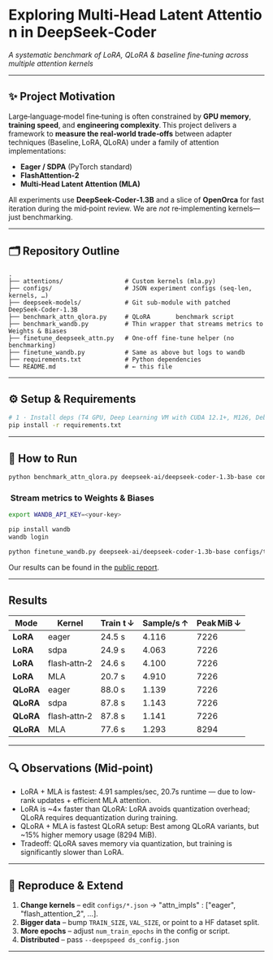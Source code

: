# Exploring Multi‑Head Latent Attention in DeepSeek‑Coder
*A systematic benchmark of LoRA, QLoRA & baseline fine‑tuning across multiple attention kernels*

---

## ✨ Project Motivation
Large‑language‑model fine‑tuning is often constrained by **GPU memory**, **training speed**, and **engineering complexity**. This project delivers a framework to **measure the real‑world trade‑offs** between adapter techniques (Baseline, LoRA, QLoRA) under a family of attention implementations:

* **Eager / SDPA** (PyTorch standard)
* **FlashAttention‑2**
* **Multi‑Head Latent Attention (MLA)**

All experiments use **DeepSeek‑Coder‑1.3B** and a slice of **OpenOrca** for fast iteration during the mid‑point review. We are *not* re‑implementing kernels—just benchmarking.

---

## 🗂 Repository Outline
```text
.
├── attentions/                 # Custom kernels (mla.py)
├── configs/                    # JSON experiment configs (seq‑len, kernels, …)
├── deepseek‑models/            # Git sub‑module with patched DeepSeek‑Coder‑1.3B
├── benchmark_attn_qlora.py     # QLoRA       benchmark script
├── benchmark_wandb.py          # Thin wrapper that streams metrics to Weights & Biases
├── finetune_deepseek_attn.py   # One‑off fine‑tune helper (no benchmarking)
├── finetune_wandb.py           # Same as above but logs to wandb
├── requirements.txt            # Python dependencies
└── README.md                   # ← this file
```

---

## ⚙️ Setup & Requirements
```bash
# 1 · Install deps (T4 GPU, Deep Learning VM with CUDA 12.1+, M126, Debian 11, Python 3.10)
pip install -r requirements.txt
```

---

## 🚀 How to Run
```bash
python benchmark_attn_qlora.py deepseek-ai/deepseek-coder-1.3b-base configs/test.json runs/bench
```

###  Stream metrics to Weights & Biases
```bash
export WANDB_API_KEY=<your‑key>

pip install wandb
wandb login

python finetune_wandb.py deepseek-ai/deepseek-coder-1.3b-base configs/test.json runs/bench
```
Our results can be found in the [public report](https://wandb.ai/louiszh-columbia-university/finetune_with_tables/reports/HPML-Adapter-Benchmarking-Results--VmlldzoxMjY4MTQzMA).

---

## Results
| Mode      | Kernel            | Train t ↓ | Sample/s ↑ | Peak MiB ↓ | 
|-----------|-------------------|-----------|------------|------------|
| **LoRA**  | eager             | 24.5 s    | 4.116      | 7226       |
| **LoRA**  | sdpa              | 24.9 s    | 4.063      | 7226       |
| **LoRA**  | flash‑attn‑2      | 24.6 s    | 4.100      | 7226       |
| **LoRA**  | MLA               | 20.7 s    | 4.910      | 7226       |
| **QLoRA** | eager             | 88.0 s    | 1.139      | 7226       |
| **QLoRA** | sdpa              | 87.8 s    | 1.143      | 7226       |
| **QLoRA** | flash‑attn‑2      | 87.8 s    | 1.141      | 7226       |
| **QLoRA** | MLA               | 77.6 s    | 1.293      | 8294       |

---

## 🔍 Observations (Mid‑point)
* LoRA + MLA is fastest: 4.91 samples/sec, 20.7s runtime — due to low-rank updates + efficient MLA attention.
* LoRA is ~4× faster than QLoRA: LoRA avoids quantization overhead; QLoRA requires dequantization during training.
* QLoRA + MLA is fastest QLoRA setup: Best among QLoRA variants, but ~15% higher memory usage (8294 MiB).
* Tradeoff: QLoRA saves memory via quantization, but training is significantly slower than LoRA.

---

## 🔄 Reproduce & Extend
1. **Change kernels** – edit `configs/*.json` → "attn_impls" : ["eager", "flash_attention_2", …].
2. **Bigger data**    – bump `TRAIN_SIZE`, `VAL_SIZE`, or point to a HF dataset split.
3. **More epochs**    – adjust `num_train_epochs` in the config or script.
4. **Distributed**    – pass `--deepspeed ds_config.json`

---

